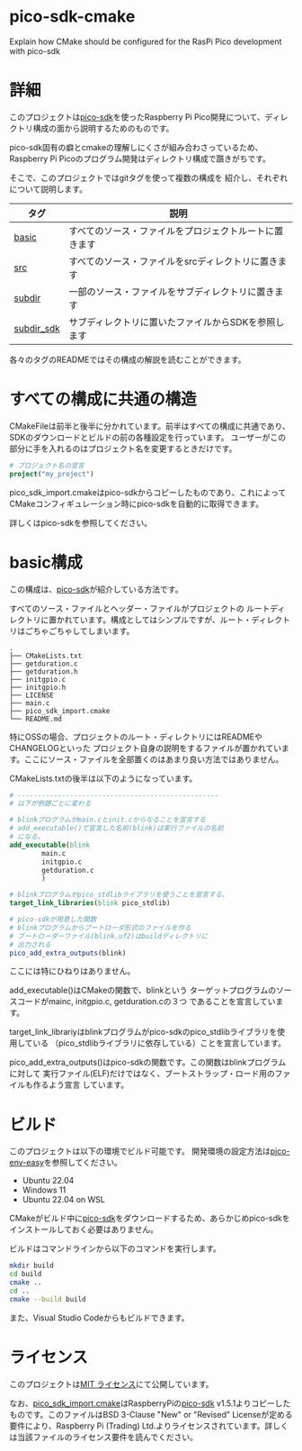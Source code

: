 # pico-sdk-cmake
Explain how CMake should be configured for the RasPi Pico development with pico-sdk

# 詳細

このプロジェクトは[pico-sdk](https://github.com/raspberrypi/pico-sdk)を使ったRaspberry Pi Pico開発について、ディレクトリ構成の面から説明するためのものです。

pico-sdk固有の癖とcmakeの理解しにくさが組み合わさっているため、
Raspberry Pi Picoのプログラム開発はディレクトリ構成で躓きがちです。

そこで、このプロジェクトではgitタグを使って複数の構成を
紹介し、それぞれについて説明します。

タグ       | 説明
-----------|-----------
[basic](https://github.com/suikan4github/pico-sdk-cmake/tree/basic)      | すべてのソース・ファイルをプロジェクトルートに置きます
[src](https://github.com/suikan4github/pico-sdk-cmake/tree/src)        | すべてのソース・ファイルをsrcディレクトリに置きます
[subdir](https://github.com/suikan4github/pico-sdk-cmake/tree/subdir)     | 一部のソース・ファイルをサブディレクトリに置きます
[subdir_sdk](subdir_sdk) | サブディレクトリに置いたファイルからSDKを参照します

各々のタグのREADMEではその構成の解説を読むことができます。

# すべての構成に共通の構造


CMakeFileは前半と後半に分かれています。前半はすべての構成に共通であり、
SDKのダウンロードとビルドの前の各種設定を行っています。
ユーザーがこの部分に手を入れるのはプロジェクト名を変更するときだけです。

```CMake
# プロジェクト名の宣言
project("my_project")
```

pico_sdk_import.cmakeはpico-sdkからコピーしたものであり、これによって
CMakeコンフィギュレーション時にpico-sdkを自動的に取得できます。

詳しくはpico-sdkを参照してください。

# basic構成
この構成は、[pico-sdk](https://github.com/raspberrypi/pico-sdk)が紹介している方法です。

すべてのソース・ファイルとヘッダー・ファイルがプロジェクトの
ルートディレクトリに置かれています。構成としてはシンプルですが、ルート・ディレクトリはごちゃごちゃしてしまいます。

```
.
├── CMakeLists.txt
├── getduration.c
├── getduration.h
├── initgpio.c
├── initgpio.h
├── LICENSE
├── main.c
├── pico_sdk_import.cmake
└── README.md
```

特にOSSの場合、プロジェクトのルート・ディレクトリにはREADMEやCHANGELOGといった
プロジェクト自身の説明をするファイルが置かれています。ここにソース・ファイルを全部置くのはあまり良い方法ではありません。

CMakeLists.txtの後半は以下のようになっています。
```CMake
# --------------------------------------------------
# 以下が例題ごとに変わる

# blinkプログラムがmain.cとinit.cからなることを宣言する
# add_executable()で宣言した名前(blink)は実行ファイルの名前
# になる。
add_executable(blink
        main.c
        initgpio.c
        getduration.c
        )

# blinkプログラムがpico_stdlibライブラリを使うことを宣言する。
target_link_libraries(blink pico_stdlib)

# pico-sdkが用意した関数
# blinkプログラムからブートローダ形式のファイルを作る
# ブートローダーファイル(blink.uf2)はbuildディレクトリに
# 出力される
pico_add_extra_outputs(blink)
```
ここには特にひねりはありません。


add_executable()はCMakeの関数で、blinkという
ターゲットプログラムのソースコードがmainc, initgpio.c, getduration.cの３つ
であることを宣言しています。

target_link_librariyはblinkプログラムがpico-sdkのpico_stdlibライブラリを使用している
（pico_stdlibライブラリに依存している）ことを宣言しています。

pico_add_extra_outputs()はpico-sdkの関数です。この関数はblinkプログラムに対して
実行ファイル(ELF)だけではなく、ブートストラップ・ロード用のファイルも作るよう宣言
しています。


# ビルド
このプロジェクトは以下の環境でビルド可能です。
開発環境の設定方法は[pico-env-easy](https://github.com/suikan4github/pico-env-easy)を参照してください。

- Ubuntu 22.04
- Windows 11
- Ubuntu 22.04 on WSL

CMakeがビルド中に[pico-sdk](https://github.com/raspberrypi/pico-sdk)をダウンロードするため、あらかじめpico-sdkをインストールしておく必要はありません。


ビルドはコマンドラインから以下のコマンドを実行します。
```bash
mkdir build
cd build
cmake ..
cd ..
cmake --build build
```
また、Visual Studio Codeからもビルドできます。

# ライセンス

このプロジェクトは[MIT ライセンス](LICENSE)にて公開しています。

なお、[pico_sdk_import.cmake](pico_sdk_import.cmake)はRaspberryPiの[pico-sdk](https://github.com/raspberrypi/pico-sdk) v1.5.1よりコピーしたものです。このファイルはBSD 3-Clause "New" or "Revised" Licenseが定める要件により、Raspberry Pi (Trading) Ltd.よりライセンスされています。詳しくは当該ファイルのライセンス要件を読んでください。